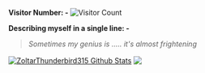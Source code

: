 **Visitor Number: -** ![Visitor Count](https://profile-counter.glitch.me/ZoltarThunderbird315/count.svg)


**Describing myself in a single line: -**

> *Sometimes my genius is ..... it's almost frightening*



<a href="https://github.com/ZoltarThunderbird315">
<img align="center" alt="ZoltarThunderbird315 Github Stats" src="https://github-readme-stats.codestackr.vercel.app/api?username=ZoltarThunderbird315&show_icons=true&hide_border=true&count_private=true&include_all_commits=true&theme=radical" /></a>

<a href="https://github.com/ZoltarThunderbird315">
  <img align="center" src="https://github-readme-stats.anuraghazra1.vercel.app/api/top-langs/?username=ZoltarThunderbird315&layout=compact&theme=radical" />
</a>




